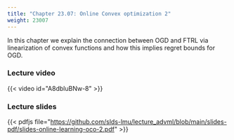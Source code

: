 ```yaml
---
title: "Chapter 23.07: Online Convex optimization 2"
weight: 23007
---
```

In this chapter we explain the connection between OGD and FTRL via linearization of convex functions and how this implies regret bounds for OGD.  
<!--more-->

### Lecture video

{{< video id="A8dbluBNw-8" >}}

### Lecture slides

{{< pdfjs file="https://github.com/slds-lmu/lecture_advml/blob/main/slides-pdf/slides-online-learning-oco-2.pdf" >}}
